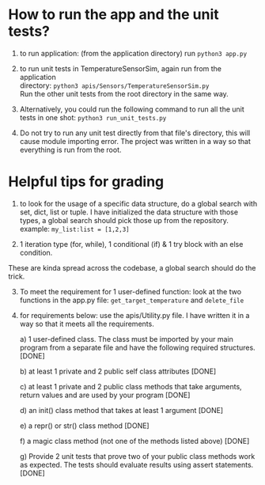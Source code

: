# How to run the app and the unit tests?

1) to run application: (from the application directory) run 
```python3 app.py```

2) to run unit tests in TemperatureSensorSim, again run from the application  
directory: ```python3 apis/Sensors/TemperatureSensorSim.py```  
Run the other unit tests from the root directory in the same way.  

3) Alternatively, you could run the following command to run all the unit tests 
in one shot: 
```python3 run_unit_tests.py```

4) Do not try to run any unit test directly from that file's directory, 
this will cause module importing error. The project was written in a way 
so that everything is run from the root. 


# Helpful tips for grading 

1) to look for the usage of a specific data structure, do a global search 
with set, dict, list or tuple. 
I have initialized the data structure with those types, a global search should 
pick those up from the repository. 
example: ```my_list:list = [1,2,3] ```  

2) 1 iteration type (for, while), 1 conditional (if) & 
1 try block with an else condition. 

These are kinda spread across the codebase, a global search should do the trick. 

3) To meet the requirement for 1 user-defined function: 
look at the two functions in the app.py file: ```get_target_temperature``` 
and ```delete_file``` 

4) for requirements below: use the apis/Utility.py file. I have written it 
in a way so that it meets all the requirements.  

    a) 1 user-defined class. The class must be imported by your main program from 
        a separate file and have the following required structures. [DONE]

    b) at least 1 private and 2 public self class attributes [DONE]

    c) at least 1 private and 2 public class methods that take arguments, return 
        values and are used by your program [DONE] 

    d) an init() class method that takes at least 1 argument [DONE]

    e) a repr() or str() class method [DONE]

    f) a magic class method (not one of the methods listed above) [DONE]

    g) Provide 2 unit tests that prove two of your public class methods work as expected.
        The tests should evaluate results using assert statements. [DONE]
